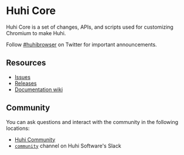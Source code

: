 # Huhi Core

Huhi Core is a set of changes, APIs, and scripts used for customizing Chromium to make Huhi.

Follow [#huhibrowser](https://twitter.com/huhibrowser) on Twitter for important announcements.

## Resources

- [Issues](https://github.com/huhisoft/huhi-browser/issues)
- [Releases](https://github.com/huhisoft/huhi-browser/releases)
- [Documentation wiki](https://github.com/huhisoft/huhi-browser/wiki)

## Community

You can ask questions and interact with the community in the following
locations:
- [Huhi Community](https://community.hnq.vn)
- [`community`](https://huhisoftware.slack.com) channel on Huhi Software's Slack
